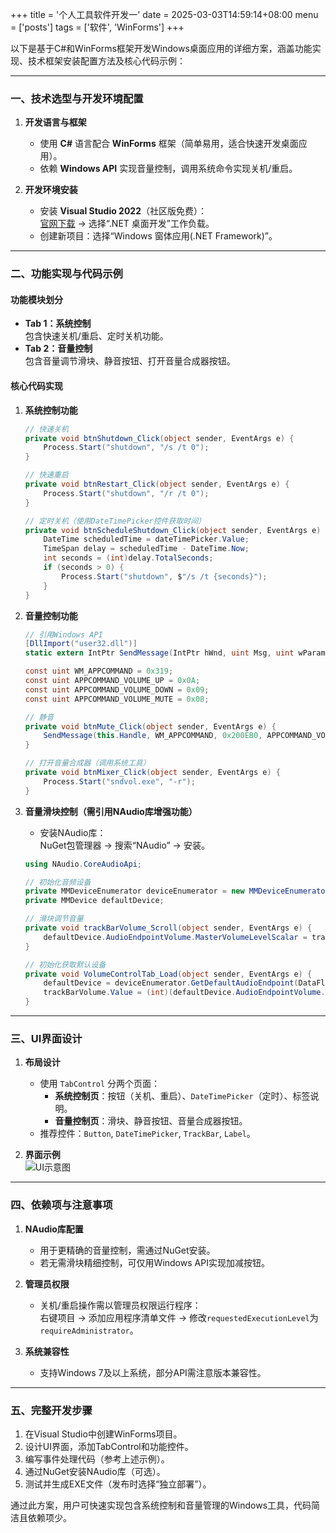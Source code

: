 +++
title = '个人工具软件开发一'
date = 2025-03-03T14:59:14+08:00
menu = ['posts']
tags = ['软件', 'WinForms']
+++


以下是基于C#和WinForms框架开发Windows桌面应用的详细方案，涵盖功能实现、技术框架安装配置方法及核心代码示例：

---

### 一、技术选型与开发环境配置
1. **开发语言与框架**  
   - 使用 **C#** 语言配合 **WinForms** 框架（简单易用，适合快速开发桌面应用）。
   - 依赖 **Windows API** 实现音量控制，调用系统命令实现关机/重启。

2. **开发环境安装**  
   - 安装 **Visual Studio 2022**（社区版免费）：  
     [官网下载](https://visualstudio.microsoft.com/) → 选择“.NET 桌面开发”工作负载。
   - 创建新项目：选择“Windows 窗体应用(.NET Framework)”。

---

### 二、功能实现与代码示例
#### 功能模块划分
- **Tab 1：系统控制**  
  包含快速关机/重启、定时关机功能。
- **Tab 2：音量控制**  
  包含音量调节滑块、静音按钮、打开音量合成器按钮。

#### 核心代码实现
1. **系统控制功能**  
   ```csharp
   // 快速关机
   private void btnShutdown_Click(object sender, EventArgs e) {
       Process.Start("shutdown", "/s /t 0");
   }
   
   // 快速重启
   private void btnRestart_Click(object sender, EventArgs e) {
       Process.Start("shutdown", "/r /t 0");
   }
   
   // 定时关机（使用DateTimePicker控件获取时间）
   private void btnScheduleShutdown_Click(object sender, EventArgs e) {
       DateTime scheduledTime = dateTimePicker.Value;
       TimeSpan delay = scheduledTime - DateTime.Now;
       int seconds = (int)delay.TotalSeconds;
       if (seconds > 0) {
           Process.Start("shutdown", $"/s /t {seconds}");
       }
   }
   ```

2. **音量控制功能**  
   ```csharp
   // 引用Windows API
   [DllImport("user32.dll")]
   static extern IntPtr SendMessage(IntPtr hWnd, uint Msg, uint wParam, uint lParam);

   const uint WM_APPCOMMAND = 0x319;
   const uint APPCOMMAND_VOLUME_UP = 0x0A;
   const uint APPCOMMAND_VOLUME_DOWN = 0x09;
   const uint APPCOMMAND_VOLUME_MUTE = 0x08;

   // 静音
   private void btnMute_Click(object sender, EventArgs e) {
       SendMessage(this.Handle, WM_APPCOMMAND, 0x200EB0, APPCOMMAND_VOLUME_MUTE * 0x10000);
   }

   // 打开音量合成器（调用系统工具）
   private void btnMixer_Click(object sender, EventArgs e) {
       Process.Start("sndvol.exe", "-r");
   }
   ```

3. **音量滑块控制（需引用NAudio库增强功能）**  
   - 安装NAudio库：  
     NuGet包管理器 → 搜索“NAudio” → 安装。
   ```csharp
   using NAudio.CoreAudioApi;

   // 初始化音频设备
   private MMDeviceEnumerator deviceEnumerator = new MMDeviceEnumerator();
   private MMDevice defaultDevice;

   // 滑块调节音量
   private void trackBarVolume_Scroll(object sender, EventArgs e) {
       defaultDevice.AudioEndpointVolume.MasterVolumeLevelScalar = trackBarVolume.Value / 100f;
   }

   // 初始化获取默认设备
   private void VolumeControlTab_Load(object sender, EventArgs e) {
       defaultDevice = deviceEnumerator.GetDefaultAudioEndpoint(DataFlow.Render, Role.Multimedia);
       trackBarVolume.Value = (int)(defaultDevice.AudioEndpointVolume.MasterVolumeLevelScalar * 100);
   }
   ```

---

### 三、UI界面设计
1. **布局设计**  
   - 使用 `TabControl` 分两个页面：  
     - **系统控制页**：按钮（关机、重启）、`DateTimePicker`（定时）、标签说明。  
     - **音量控制页**：滑块、静音按钮、音量合成器按钮。  
   - 推荐控件：`Button`, `DateTimePicker`, `TrackBar`, `Label`。

2. **界面示例**  
   ![UI示意图](https://via.placeholder.com/400x300?text=System+Control+and+Volume+Tabs)

---

### 四、依赖项与注意事项
1. **NAudio库配置**  
   - 用于更精确的音量控制，需通过NuGet安装。
   - 若无需滑块精细控制，可仅用Windows API实现加减按钮。

2. **管理员权限**  
   - 关机/重启操作需以管理员权限运行程序：  
     右键项目 → 添加应用程序清单文件 → 修改`requestedExecutionLevel`为`requireAdministrator`。

3. **系统兼容性**  
   - 支持Windows 7及以上系统，部分API需注意版本兼容性。

---

### 五、完整开发步骤
1. 在Visual Studio中创建WinForms项目。
2. 设计UI界面，添加TabControl和功能控件。
3. 编写事件处理代码（参考上述示例）。
4. 通过NuGet安装NAudio库（可选）。
5. 测试并生成EXE文件（发布时选择“独立部署”）。

通过此方案，用户可快速实现包含系统控制和音量管理的Windows工具，代码简洁且依赖项少。